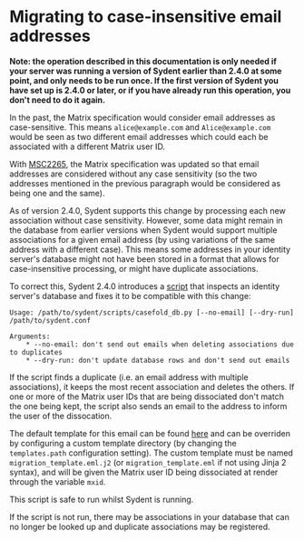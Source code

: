 # Migrating to case-insensitive email addresses

**Note: the operation described in this documentation is only needed if your server was
running a version of Sydent earlier than 2.4.0 at some point, and only needs to be run
once. If the first version of Sydent you have set up is 2.4.0 or later, or if you have
already run this operation, you don't need to do it again.**

In the past, the Matrix specification would consider email addresses as case-sensitive. This means
`alice@example.com` and `Alice@example.com` would be seen as two different email addresses
which could each be associated with a different Matrix user ID.

With [MSC2265](https://github.com/matrix-org/matrix-doc/pull/2265), the Matrix
specification was updated so that email addresses are considered without any case sensitivity (so the two
addresses mentioned in the previous paragraph would be considered as being one and the
same).

As of version 2.4.0, Sydent supports this change by processing each new association
without case sensitivity. However, some data might remain in the database from earlier
versions when Sydent would support multiple associations for a given email address (by
using variations of the same address with a different case). This means some addresses in
your identity server's database might not have been stored in a format that allows for
case-insensitive processing, or might have duplicate associations.

To correct this, Sydent 2.4.0 introduces a [script](https://github.com/matrix-org/sydent/blob/main/scripts/casefold_db.py)
that inspects an identity server's database and fixes it to be compatible with this change:

```
Usage: /path/to/sydent/scripts/casefold_db.py [--no-email] [--dry-run] /path/to/sydent.conf

Arguments:
    * --no-email: don't send out emails when deleting associations due to duplicates
    * --dry-run: don't update database rows and don't send out emails
```

If the script finds a duplicate (i.e. an email address with multiple associations), it
keeps the most recent association and deletes the others. If one or more of the Matrix
user IDs that are being dissociated don't match the one being kept, the script also sends an
email to the address to inform the user of the dissocation.

The default template for this email can be found [here](https://github.com/matrix-org/sydent/blob/main/res/matrix-org/migration_template.eml.j2)
and can be overriden by configuring a custom template directory (by changing the
`templates.path` configuration setting). The custom template must be named `migration_template.eml.j2`
(or `migration_template.eml` if not using Jinja 2 syntax), and will be given the Matrix
user ID being dissociated at render through the variable `mxid`.

This script is safe to run whilst Sydent is running.

If the script is not run, there may be associations in your database that can no
longer be looked up and duplicate associations may be registered.
